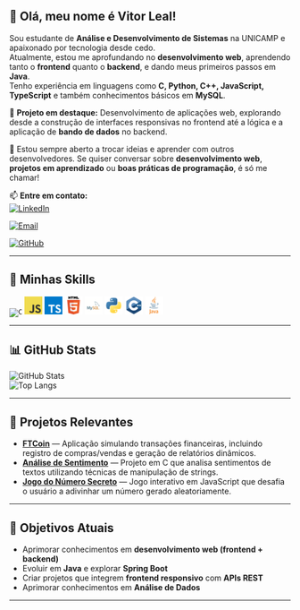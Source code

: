 ## 👋 Olá, meu nome é Vitor Leal!

Sou estudante de **Análise e Desenvolvimento de Sistemas** na UNICAMP e apaixonado por tecnologia desde cedo.  
Atualmente, estou me aprofundando no **desenvolvimento web**, aprendendo tanto o **frontend** quanto o **backend**, e dando meus primeiros passos em **Java**.  
Tenho experiência em linguagens como **C, Python, C++, JavaScript, TypeScript** e também conhecimentos básicos em **MySQL**.  

🔭 **Projeto em destaque:** Desenvolvimento de aplicações web, explorando desde a construção de interfaces responsivas no frontend até a lógica e a aplicação de **bando de dados** no backend.  

💬 Estou sempre aberto a trocar ideias e aprender com outros desenvolvedores. Se quiser conversar sobre **desenvolvimento web**, **projetos em aprendizado** ou **boas práticas de programação**, é só me chamar!  

📫 **Entre em contato:**  
[![LinkedIn](https://img.shields.io/badge/LinkedIn-0077B5?style=flat&logo=linkedin&logoColor=white)](https://www.linkedin.com/in/vitor-leal-9749b6300)  

[![Email](https://img.shields.io/badge/Email-333333?style=flat&logo=gmail&logoColor=white)](mailto:vitor.lealprof@gmail.com?subject=Contato%20via%20GitHub&body=Olá%20Vitor%2C%20tudo%20bem%3F)  

[![GitHub](https://img.shields.io/badge/GitHub-000000?style=flat&logo=github&logoColor=white)](https://github.com/vitorlealluiz) 

---

## 🚀 Minhas Skills

<code><img height="32" src="https://cdn.iconscout.com/icon/free/png-512/c-programming-569564.png" alt="C"/></code>
<code><img height="32" src="https://raw.githubusercontent.com/github/explore/80688e429a7d4ef2fca1e82350fe8e3517d3494d/topics/javascript/javascript.png" alt="JavaScript"/></code>
<code><img height="32" src="https://raw.githubusercontent.com/github/explore/80688e429a7d4ef2fca1e82350fe8e3517d3494d/topics/typescript/typescript.png" alt="TypeScript"/></code>
<code><img height="32" src="https://raw.githubusercontent.com/github/explore/80688e429a7d4ef2fca1e82350fe8e3517d3494d/topics/html/html.png" alt="HTML5"/></code>
<code><img height="32" src="https://raw.githubusercontent.com/github/explore/80688e429a7d4ef2fca1e82350fe8e3517d3494d/topics/mysql/mysql.png" alt="MySQL"/></code>
<code><img height="32" src="https://raw.githubusercontent.com/github/explore/80688e429a7d4ef2fca1e82350fe8e3517d3494d/topics/python/python.png" alt="Python"/></code>
<code><img height="32" src="https://raw.githubusercontent.com/github/explore/80688e429a7d4ef2fca1e82350fe8e3517d3494d/topics/cpp/cpp.png" alt="C++"/></code>
<code><img height="32" src="https://raw.githubusercontent.com/github/explore/80688e429a7d4ef2fca1e82350fe8e3517d3494d/topics/java/java.png" alt="Java"/></code>

---

## 📊 GitHub Stats

![GitHub Stats](https://github-readme-stats.vercel.app/api?username=vitorlealluiz&show_icons=true&theme=tokyonight&count_private=true)  
![Top Langs](https://github-readme-stats.vercel.app/api/top-langs/?username=vitorlealluiz&layout=compact&theme=tokyonight)

---

## 📌 Projetos Relevantes

- [**FTCoin**](https://github.com/vitorlealluiz/FTCoin) — Aplicação simulando transações financeiras, incluindo registro de compras/vendas e geração de relatórios dinâmicos.  
- [**Análise de Sentimento**](https://github.com/vitorlealluiz/Analise-sentimento) — Projeto em C que analisa sentimentos de textos utilizando técnicas de manipulação de strings.  
- [**Jogo do Número Secreto**](https://github.com/vitorlealluiz/jogo-do-numero-secreto) — Jogo interativo em JavaScript que desafia o usuário a adivinhar um número gerado aleatoriamente.  

---

## 🎯 Objetivos Atuais

- Aprimorar conhecimentos em **desenvolvimento web (frontend + backend)**
- Evoluir em **Java** e explorar **Spring Boot**
- Criar projetos que integrem **frontend responsivo** com **APIs REST**
- Aprimorar conhecimentos em **Análise de Dados**

---
